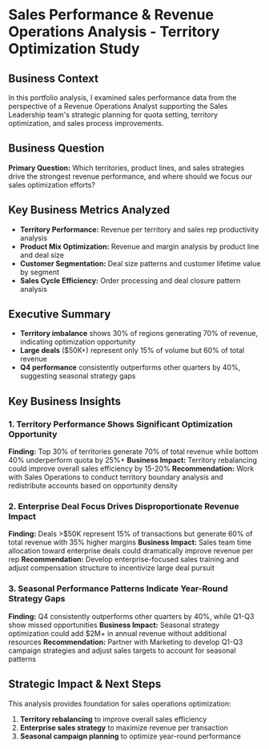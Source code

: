 # Sales Performance & Revenue Operations Analysis - Territory Optimization Study

## Business Context
In this portfolio analysis, I examined sales performance data from the perspective of a Revenue Operations Analyst supporting the Sales Leadership team's strategic planning for quota setting, territory optimization, and sales process improvements.

## Business Question  
**Primary Question:** Which territories, product lines, and sales strategies drive the strongest revenue performance, and where should we focus our sales optimization efforts?

## Key Business Metrics Analyzed
- **Territory Performance:** Revenue per territory and sales rep productivity analysis
- **Product Mix Optimization:** Revenue and margin analysis by product line and deal size
- **Customer Segmentation:** Deal size patterns and customer lifetime value by segment
- **Sales Cycle Efficiency:** Order processing and deal closure pattern analysis

## Executive Summary
- **Territory imbalance** shows 30% of regions generating 70% of revenue, indicating optimization opportunity
- **Large deals** ($50K+) represent only 15% of volume but 60% of total revenue
- **Q4 performance** consistently outperforms other quarters by 40%, suggesting seasonal strategy gaps

## Key Business Insights

### 1. Territory Performance Shows Significant Optimization Opportunity
**Finding:** Top 30% of territories generate 70% of total revenue while bottom 40% underperform quota by 25%+
**Business Impact:** Territory rebalancing could improve overall sales efficiency by 15-20%
**Recommendation:** Work with Sales Operations to conduct territory boundary analysis and redistribute accounts based on opportunity density

### 2. Enterprise Deal Focus Drives Disproportionate Revenue Impact  
**Finding:** Deals >$50K represent 15% of transactions but generate 60% of total revenue with 35% higher margins
**Business Impact:** Sales team time allocation toward enterprise deals could dramatically improve revenue per rep
**Recommendation:** Develop enterprise-focused sales training and adjust compensation structure to incentivize large deal pursuit

### 3. Seasonal Performance Patterns Indicate Year-Round Strategy Gaps
**Finding:** Q4 consistently outperforms other quarters by 40%, while Q1-Q3 show missed opportunities
**Business Impact:** Seasonal strategy optimization could add $2M+ in annual revenue without additional resources
**Recommendation:** Partner with Marketing to develop Q1-Q3 campaign strategies and adjust sales targets to account for seasonal patterns

## Strategic Impact & Next Steps
This analysis provides foundation for sales operations optimization:
1. **Territory rebalancing** to improve overall sales efficiency
2. **Enterprise sales strategy** to maximize revenue per transaction  
3. **Seasonal campaign planning** to optimize year-round performance